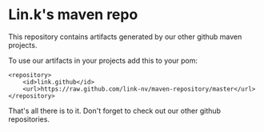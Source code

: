 Lin.k's maven repo
==================

This repository contains artifacts generated by our other github maven projects.

To use our artifacts in your projects add this to your pom:

    <repository>
        <id>link.github</id>
        <url>https://raw.github.com/link-nv/maven-repository/master</url>
    </repository>

That's all there is to it. Don't forget to check out our other github repositories.

